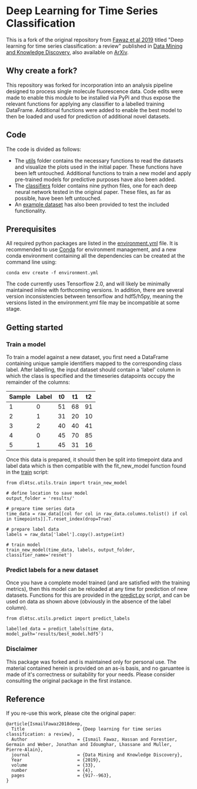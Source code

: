 # Deep Learning for Time Series Classification

This is a fork of the original repository from [Fawaz et al 2019](https://link.springer.com/article/10.1007%2Fs10618-019-00619-1) titled "Deep learning for time series classification: a review" published in [Data Mining and Knowledge Discovery](https://link.springer.com/journal/10618), also available on [ArXiv](https://arxiv.org/pdf/1809.04356.pdf).

## Why create a fork?

This repository was forked for incorporation into an analysis pipeline designed to process single molecule fluorescence data. Code edits were made to enable this module to be installed via PyPi and thus expose the relevant functions for applying any classifier to a labelled training DataFrame. Additional functions were added to enable the best model to then be loaded and used for prediction of additional novel datasets.

## Code

The code is divided as follows:

- The [utils](utils) folder contains the necessary functions to read the datasets and visualize the plots used in the initial paper. These functions have been left untouched. Additional functions to train a new model and apply pre-trained models for predictive purposes have also been added.
- The [classifiers](classifiers) folder contains nine python files, one for each deep neural network tested in the original paper. These files, as far as possible, have been left untouched.
- An [example dataset](tests/cleaned_data.csv) has also been provided to test the included functionality.

## Prerequisites

All required python packages are listed in the [environment.yml](environment.yml) file. It is recommended to use [Conda](https://docs.conda.io/projects/conda/en/latest/) for environment management, and a new conda environment containing all the dependencies can be created at the command line using:

```conda env create -f environment.yml```

The code currently uses Tensorflow 2.0, and will likely be minimally maintained inline with forthcoming versions. In addition, there are several version inconsistencies between tensorflow and hdf5/h5py, meaning the versions listed in the environment.yml file may be incompatible at some stage.

## Getting started

### Train a model

To train a model against a new dataset, you first need a DataFrame containing unique sample identifiers mapped to the corresponding class label. After labelling, the input dataset should contain a 'label' column in which the class is specified and the timeseries datapoints occupy the remainder of the columns:

|Sample   | Label   | t0  | t1  | t2  |
|---------|---------|-----|-----|-----|
| 1       |0        | 51  |68   |91   |
| 2       |1        | 31  |20   |10   |
| 3       |2        | 40  |40   |41   |
| 4       |0        | 45  |70   |85   |
| 5       |1        | 45  |31   |16   |

Once this data is prepared, it should then be split into timepoint data and label data which is then compatible with the fit_new_model function found in the [train](train.py) script:

```
from dl4tsc.utils.train import train_new_model

# define location to save model
output_folder = 'results/'

# prepare time series data
time_data = raw_data[[col for col in raw_data.columns.tolist() if col in timepoints]].T.reset_index(drop=True)

# prepare label data
labels = raw_data['label'].copy().astype(int)

# train model
train_new_model(time_data, labels, output_folder, classifier_name='resnet')

```
### Predict labels for a new dataset

Once you have a complete model trained (and are satisfied with the training metrics), then this model can be reloaded at any time for prediction of new datasets. Functions for this are provided in the [predict.py](predict.py) script, and can be used on data as shown above (obviously in the absence of the label column). 
```
from dl4tsc.utils.predict import predict_labels

labelled_data = predict_labels(time_data, model_path='results/best_model.hdf5')

```

### Disclaimer

This package was forked and is maintained only for personal use. The material contained herein is provided on an as-is basis, and no garuantee is made of it's correctness or suitability for your needs. Please consider consulting the original package in the first instance.


## Reference

If you re-use this work, please cite the original paper:

```
@article{IsmailFawaz2018deep,
  Title                    = {Deep learning for time series classification: a review},
  Author                   = {Ismail Fawaz, Hassan and Forestier, Germain and Weber, Jonathan and Idoumghar, Lhassane and Muller, Pierre-Alain},
  journal                  = {Data Mining and Knowledge Discovery},
  Year                     = {2019},
  volume                   = {33},
  number                   = {4},
  pages                    = {917--963},
}
```